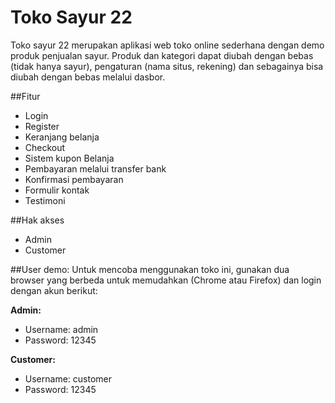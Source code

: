 # Toko Sayur 22

Toko sayur 22 merupakan aplikasi web toko online sederhana dengan demo produk penjualan sayur. Produk dan kategori dapat diubah dengan bebas (tidak hanya sayur), pengaturan (nama situs, rekening) dan sebagainya bisa diubah dengan bebas melalui dasbor.

##Fitur

- Login
- Register
- Keranjang belanja
- Checkout
- Sistem kupon Belanja
- Pembayaran melalui transfer bank
- Konfirmasi pembayaran
- Formulir kontak
- Testimoni

##Hak akses

- Admin
- Customer

##User demo:
Untuk mencoba menggunakan toko ini, gunakan dua browser yang berbeda untuk memudahkan (Chrome atau Firefox) dan login dengan akun berikut:

**Admin:**

- Username: admin
- Password: 12345

**Customer:**

- Username: customer
- Password: 12345
